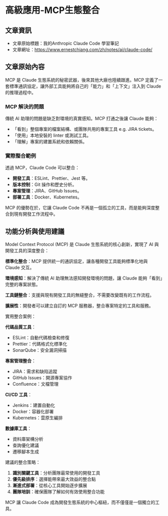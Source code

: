 # 高級應用-MCP生態整合

## 文章資訊
- 文章原始標題：我的Anthropic Claude Code 學習筆記
- 文章網址：https://www.ernestchiang.com/zh/notes/ai/claude-code/

## 文章原始內容

MCP 是 Claude 生態系統的秘密武器，後來其他大廠也陸續跟進。MCP 定義了一套標準通訊協定，讓外部工具能夠將自己的「能力」和「上下文」注入到 Claude 的推理過程中。

### MCP 解決的問題

傳統 AI 助理的問題是缺乏對環境的真實感知。MCP 打通之後讓 Claude 能夠：

- 「看到」整個專案的檔案結構、或團隊共用的專案工具 e.g. JIRA tickets。
- 「使用」本地安裝的 linter 或測試工具。
- 「理解」專案的建置系統和依賴關係。

### 實際整合範例

透過 MCP，Claude Code 可以整合：

- **開發工具**：ESLint、Prettier、Jest 等。
- **版本控制**：Git 操作和歷史分析。
- **專案管理**：JIRA、GitHub Issues。
- **部署工具**：Docker、Kubernetes。

MCP 的優勢在於，它讓 Claude Code 不再是一個孤立的工具，而是能夠深度整合到現有開發工作流程中。

## 功能分析與使用建議

Model Context Protocol (MCP) 是 Claude 生態系統的核心創新，實現了 AI 與開發工具的深度整合：

**標準化整合**：MCP 提供統一的通訊協定，讓各種開發工具能夠標準化地與 Claude 交互。

**環境感知**：解決了傳統 AI 助理無法感知開發環境的問題，讓 Claude 能夠「看到」完整的專案狀態。

**工具鏈整合**：支援與現有開發工具的無縫整合，不需要改變既有的工作流程。

**擴展性**：開發者可以建立自訂的 MCP 服務器，整合專案特定的工具和服務。

實用整合案例：

**代碼品質工具**：
- ESLint：自動代碼檢查和修復
- Prettier：代碼格式化標準化
- SonarQube：安全漏洞掃描

**專案管理整合**：
- JIRA：需求和缺陷追蹤
- GitHub Issues：開源專案協作
- Confluence：文檔管理

**CI/CD 工具**：
- Jenkins：建置自動化
- Docker：容器化部署
- Kubernetes：雲原生編排

**數據庫工具**：
- 資料庫架構分析
- 查詢優化建議
- 遷移腳本生成

建議的整合策略：

1. **識別關鍵工具**：分析團隊最常使用的開發工具
2. **優先級排序**：選擇能帶來最大效益的整合點
3. **漸進式部署**：從核心工具開始逐步擴展
4. **團隊培訓**：確保團隊了解如何有效使用整合功能

MCP 讓 Claude Code 成為開發生態系統的中心樞紐，而不僅僅是一個獨立的工具。